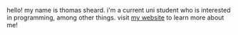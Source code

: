 hello! my name is thomas sheard. i'm a current uni student who is interested in programming, among other things. visit <a href="https://thomas.sheards.net">my website</a> to learn more about me!
